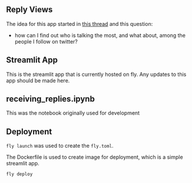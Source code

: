 

## Reply Views
The idea for this app started in [this thread](https://twitter.com/nicktorba/status/1537894010269814786?s=20&t=Fshmnc_FkX4JpX8p8CckyA) and this question: 
* how can I find out who is talking the most, and what about, among the people I follow on twitter? 

## Streamlit App
This is the streamlit app that is currently hosted on fly. Any updates to this app should be made here. 

## receiving_replies.ipynb
This was the notebook originally used for development

## Deployment
`fly launch` was used to create the `fly.toml`. 

The Dockerfile is used to create image for deployment, which is a simple streamlit app. 

```
fly deploy
```